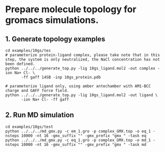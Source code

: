# Prepare molecule topology for gromacs simulations.

## 1. Generate topology examples
    
    cd examples/10gs/tes
    # parameterize protein-ligand complex, please take note that in this step, the system is only neutralized, the NaCl concentration has not been defined.
    python ../../../generate_top.py -lig 10gs_ligand.mol2 -out complex -ion Na+ Cl- \
           -ff gaff 14SB -inp 10gs_protein.pdb

    # parameterize ligand only, using amber antechamber with AM1-BCC charge and GAFF force field.
    python ../../../generate_top.py -lig 10gs_ligand.mol2 -out ligand \
           -ion Na+ Cl- -ff gaff

## 2. Run MD simulation 
    cd examples/10gs/test
    python ../../../md_gmx.py -c em_1.gro -p complex_GMX.top -o eq_1 -nsteps 10000 -nt 16 -gmx_suffix "" -gmx_prefix "gmx " -task eq
    python ../../../md_gmx.py -c eq_1.gro -p complex_GMX.top -o md_1 -nsteps 10000 -nt 16 -gmx_suffix "" -gmx_prefix "gmx " -task md 
